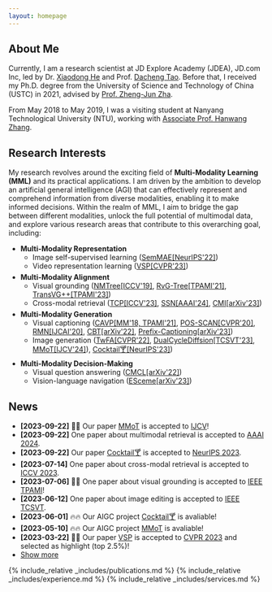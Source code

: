 ```yaml
---
layout: homepage
---
```


## About Me

Currently, I am a research scientist at JD Explore Academy (JDEA), JD.com Inc, led by Dr. <a href="https://scholar.google.com/citations?user=W5WbqgoAAAAJ&hl=en" target="_blank">Xiaodong He</a> and Prof. <a href="https://scholar.google.com/citations?user=RwlJNLcAAAAJ&hl=en" target="_blank">Dacheng Tao</a>. Before that, I received my Ph.D. degree from the University of Science and Technology of China (USTC) in 2021, advised by <a href="https://dblp.org/pers/hd/z/Zha:Zheng=Jun" target="_blank">Prof. Zheng-Jun Zha</a>.
<!-- Additionally, I had the opportunity to be a visiting student at Nanyang Technological University (NTU) from May 2018 to May 2019, collaborating closely with <a href="http://www.ntu.edu.sg/home/hanwangzhang/" target="_blank">Associate Prof. Hanwang Zhang</a>. -->
From May 2018 to May 2019, I was a visiting student at Nanyang Technological University (NTU), working with <a href="http://www.ntu.edu.sg/home/hanwangzhang/" target="_blank">Associate Prof. Hanwang Zhang</a>.

## Research Interests

<p style="margin: 0 0 5px 0">My research revolves around the exciting field of <b>Multi-Modality Learning (MML)</b> and its practical applications. I am driven by the ambition to develop an artificial general intelligence (AGI) that can effectively represent and comprehend information from diverse modalities, enabling it to make informed decisions. Within the realm of MML, I aim to bridge the gap between different modalities, unlock the full potential of multimodal data, and explore various research areas that contribute to this overarching goal, including:</p>

<ul>
  <li><b>Multi-Modality Representation</b>
    <ul style="margin: 0 0 5px 0">
      <li>Image self-supervised learning (<a href="https://arxiv.org/abs/2206.10207" target="_blank">SemMAE[NeurIPS'22]</a>)</li>
      <li>Video representation learning (<a href="https://openaccess.thecvf.com/content/CVPR2023/papers/Zhang_Modeling_Video_As_Stochastic_Processes_for_Fine-Grained_Video_Representation_Learning_CVPR_2023_paper.pdf">VSP[CVPR'23]</a>)</li>
    </ul>
  </li>
  <li><b>Multi-Modality Alignment</b>
    <ul style="margin: 0 0 5px 0">
      <li>Visual grounding (<a href="https://arxiv.org/abs/1812.03299" target="_blank">NMTree[ICCV'19]</a>, <a href="https://arxiv.org/abs/1906.01784" target="_blank">RvG-Tree[TPAMI'21]</a>, <a href="https://arxiv.org/abs/2206.06619" target="_blank">TransVG++[TPAMI'23]</a>)</li>
      <li>Cross-modal retrieval (<a href="https://openaccess.thecvf.com/content/ICCV2023/html/Zhang_Exploring_Temporal_Concurrency_for_Video-Language_Representation_Learning_ICCV_2023_paper.html">TCP[ICCV'23]</a>, <a href="https://arxiv.org/abs/2309.09531">SSN[AAAI'24]</a>, <a href="#">CMI[arXiv'23]</a>)</li>
    </ul>
  </li>
  <li><b>Multi-Modality Generation</b>
    <ul style="margin: 0 0 5px 0">
      <li>Visual captioning (<a href="https://arxiv.org/abs/1906.02365" target="_blank">CAVP[MM'18, TPAMI'21]</a>, <a href="https://arxiv.org/abs/2004.00390" target="_blank">POS-SCAN[CVPR'20]</a>, <a href="https://arxiv.org/abs/2007.09049" target="_blank">RMN[IJCAI'20]</a>, <a href="https://arxiv.org/abs/2201.01984" target="_blank">CBT[arXiv'22]</a>, <a href="#">Prefix-Captioning[arXiv'23]</a>)</li>
      <li>Image generation (<a href="https://arxiv.org/abs/2206.00923" target="_blank">TwFA[CVPR'22]</a>, <a href="https://arxiv.org/abs/2302.02394">DualCycleDiffsion[TCSVT'23]</a>, <a href="https://jabir-zheng.github.io/MMoT/">MMoT[IJCV'24]</a>), <a href="https://mhh0318.github.io/cocktail/">Cocktail🍸[NeurIPS'23]</a>)</li>
    </ul>
  </li>
  <li><b>Multi-Modality Decision-Making</b>
    <ul style="margin: 0 0 5px 0">
      <li>Visual question answering (<a href="https://arxiv.org/abs/2211.11190" target="_blank">CMCL[arXiv'22]</a>)</li>
      <li>Vision-language navigation (<a href="https://arxiv.org/abs/2303.01032" target="_blank">ESceme[arXiv'23]</a>)</li>
    </ul>
  </li>
</ul>


## News

<ul>
  <li><strong>[2023-09-22]</strong> 🌟🌟 Our paper <a href="https://jabir-zheng.github.io/MMoT/" target="_blank">MMoT</a> is accepted to <a href="https://link.springer.com/journal/11263" target="_blank">IJCV</a>!</li>
  <li><strong>[2023-09-22]</strong> One paper about multimodal retrieval is accepted to <a href="https://aaai.org/aaai-conference/" target="_blank">AAAI 2024</a>.</li>
  <li><strong>[2023-09-22]</strong> Our paper <a href="https://mhh0318.github.io/cocktail/" target="_blank">Cocktail🍸</a> is accepted to <a href="https://nips.cc/" target="_blank">NeurIPS 2023</a>.</li>
  <li><strong>[2023-07-14]</strong> One paper about cross-modal retrieval is accepted to <a href="https://iccv2023.thecvf.com/" target="_blank">ICCV 2023</a>.</li>
  <li><strong>[2023-07-06]</strong> 🌟🌟 One paper about visual grounding is accepted to <a href="https://ieeexplore.ieee.org/xpl/RecentIssue.jsp?punumber=34" target="_blank">IEEE TPAMI</a>!</li>
  <li><strong>[2023-06-12]</strong> One paper about image editing is accepted to <a href="https://ieeexplore.ieee.org/xpl/RecentIssue.jsp?punumber=76" target="_blank">IEEE TCSVT</a>.</li>
  <li><strong>[2023-06-01]</strong> 🔥🔥 Our AIGC project <a href="https://mhh0318.github.io/cocktail/" target="_blank">Cocktail🍸</a> is avaliable!</li>
  <li><strong>[2023-05-10]</strong> 🔥🔥 Our AIGC project <a href="https://jabir-zheng.github.io/MMoT/" target="_blank">MMoT</a> is avaliable!</li>
  <li><strong>[2023-03-22]</strong> 🌟🌟 Our paper <a href="https://openaccess.thecvf.com/content/CVPR2023/papers/Zhang_Modeling_Video_As_Stochastic_Processes_for_Fine-Grained_Video_Representation_Learning_CVPR_2023_paper.pdf">VSP</a> is accepted to <a href="https://cvpr2023.thecvf.com/" target="_blank">CVPR 2023</a> and selected as highlight (top 2.5%)!</li>

<li> <a href="javascript:toggle_vis('newsmore')">Show more</a> </li>
<div id="newsmore" style="display:none"> 
  <li><strong>[2022-09-15]</strong> One paper about image self-supervised learning is accepted to <a href="https://neurips.cc/Conferences/2022" target="_blank">NeurIPS 2022</a>.</li>
  <li><strong>[2022-06-30]</strong> One paper about image deblurring is accepted to <a href="https://2022.acmmm.org/" target="_blank">ACM MM 2022</a>.</li>
  <li><strong>[2022-03-03]</strong> One paper about image generation is accepted to <a href="https://cvpr2022.thecvf.com/" target="_blank">CVPR 2022</a>.</li>
  <li><strong>[2022-03-01]</strong> I finished my rotation and joint JD Explore Academy, as a research scientist.</li>
  <li><strong>[2021-08-05]</strong> I joint JD.com Inc., as a <a href="https://campus.jd.com/web/static/forward?to=jd-project-dmt&t=3" target="_blank">Doctoral Management Trainee</a>.</li>
  <li><strong>[2021-05-22]</strong> 🎉🎉 I successfully defended my PhD thesis!</li>
  <li><strong>[2020-04-20]</strong> One paper about visual captioning is accepted to <a href="https://ijcai20.org/" target="_blank">IJCAI 2020</a>.</li>
  <li><strong>[2020-02-27]</strong> One paper about visual captioning is accepted to <a href="http://cvpr2020.thecvf.com/">CVPR 2020</a>.</li>
  <li><strong>[2019-07-23]</strong> One paper about visual grounding is accepted to <a href="http://iccv2019.thecvf.com/">ICCV 2019</a> as Oral.</li>
  <li><strong>[2019-03-27]</strong> Two papers about visual captioning and visual grounding are accepted to <a href="https://ieeexplore.ieee.org/xpl/RecentIssue.jsp?punumber=34">TPAMI</a>.</li>
  <li><strong>[2018-07-02]</strong> One paper about visual captioning is accepted to <a href="https://dl.acm.org/doi/proceedings/10.1145/3240508">ACM MM 2018</a> as Oral.</li>
  <li><strong>[2016-03-05]</strong> 🎉🎉 I start my research journey from USTC!</li>
</div>

</ul>

{% include_relative _includes/publications.md %}
{% include_relative _includes/experience.md %}
{% include_relative _includes/services.md %}
